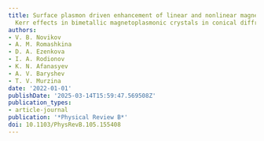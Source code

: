```yaml
---
title: Surface plasmon driven enhancement of linear and nonlinear magneto-optical
  Kerr effects in bimetallic magnetoplasmonic crystals in conical diffraction
authors:
- V. B. Novikov
- A. M. Romashkina
- D. A. Ezenkova
- I. A. Rodionov
- K. N. Afanasyev
- A. V. Baryshev
- T. V. Murzina
date: '2022-01-01'
publishDate: '2025-03-14T15:59:47.569508Z'
publication_types:
- article-journal
publication: '*Physical Review B*'
doi: 10.1103/PhysRevB.105.155408
---
```

